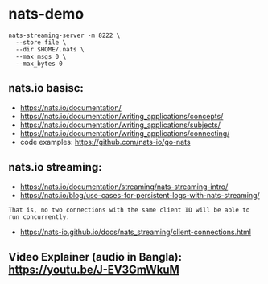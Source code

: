 # nats-demo

```console
nats-streaming-server -m 8222 \
  --store file \
  --dir $HOME/.nats \
  --max_msgs 0 \
  --max_bytes 0
```

## nats.io basisc:
- https://nats.io/documentation/
- https://nats.io/documentation/writing_applications/concepts/
- https://nats.io/documentation/writing_applications/subjects/
- https://nats.io/documentation/writing_applications/connecting/
- code examples: https://github.com/nats-io/go-nats

## nats.io streaming:
- https://nats.io/documentation/streaming/nats-streaming-intro/
- https://nats.io/blog/use-cases-for-persistent-logs-with-nats-streaming/

`That is, no two connections with the same client ID will be able to run concurrently.`
- https://nats-io.github.io/docs/nats_streaming/client-connections.html


## Video Explainer (audio in Bangla): https://youtu.be/J-EV3GmWkuM
